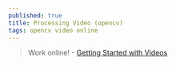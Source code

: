 ```yaml
---
published: true
title: Processing Video (opencv)
tags: opencv video online
---
```

> Work online! - [Getting Started with Videos](https://docs.opencv.org/3.4/dd/d00/tutorial_js_video_display.html)
